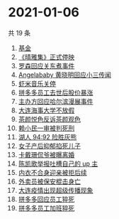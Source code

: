 # 2021-01-06

共 19 条

<!-- BEGIN -->
<!-- 最后更新时间 Wed Jan 06 2021 20:09:28 GMT+0800 (CST) -->
1. [基金](https://www.zhihu.com/search?q=基金)
1. [《晴雅集》正式停映](https://www.zhihu.com/search?q=晴雅集)
1. [罗森回应关东煮事件](https://www.zhihu.com/search?q=罗森关东煮)
1. [Angelababy 黄晓明回应小三传闻](https://www.zhihu.com/search?q=黄晓明baby)
1. [虾米音乐关停](https://www.zhihu.com/search?q=虾米音乐)
1. [拼多多员工去世后股价暴涨](https://www.zhihu.com/search?q=拼多多股价)
1. [主办方回应哈尔滨漫展事件](https://www.zhihu.com/search?q=哈尔滨漫展)
1. [大连海事大学不放假](https://www.zhihu.com/search?q=大连海事大学)
1. [茶颜悦色反诉茶颜观色](https://www.zhihu.com/search?q=茶颜悦色)
1. [赖小民一审被判死刑](https://www.zhihu.com/search?q=赖小民)
1. [湖人 94:92 险胜灰熊](https://www.zhihu.com/search?q=湖人)
1. [女子产后抑郁掐死儿子](https://www.zhihu.com/search?q=产后抑郁)
1. [卡戴珊侃爷被曝离婚](https://www.zhihu.com/search?q=卡戴珊侃爷)
1. [陈凯歌举报吐槽自己的 up 主](https://www.zhihu.com/search?q=陈凯歌举报)
1. [内衣不合身迎亲被拒后续](https://www.zhihu.com/search?q=迎亲被拒)
1. [外卖员被保安棍击身亡](https://www.zhihu.com/search?q=保安棍击外卖员)
1. [大连疫情出现超级传播现象](https://www.zhihu.com/search?q=大连疫情)
1. [拼多多回应员工猝死](https://www.zhihu.com/search?q=拼多多回应)
1. [拼多多员工加班猝死](https://www.zhihu.com/search?q=拼多多猝死)
<!-- END -->
